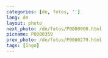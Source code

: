 ```yaml
---
categories: [de, fotos, '']
lang: de
layout: photo
next_photo: /de/fotos/P0000008.html
picname: P0000359
prev_photo: /de/fotos/P0000279.html
tags: [Ingo]
---
```


